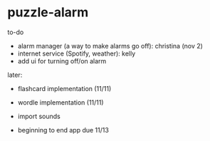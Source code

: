 # puzzle-alarm
to-do
- alarm manager (a way to make alarms go off): christina (nov 2)
- internet service (Spotify, weather): kelly
- add ui for turning off/on alarm


later: 
- flashcard implementation (11/11)
- wordle implementation (11/11)
- import sounds

- beginning to end app due 11/13

